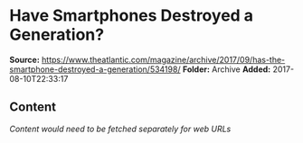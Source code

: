 # Have Smartphones Destroyed a Generation?

**Source:** https://www.theatlantic.com/magazine/archive/2017/09/has-the-smartphone-destroyed-a-generation/534198/
**Folder:** Archive
**Added:** 2017-08-10T22:33:17




## Content
*Content would need to be fetched separately for web URLs*
